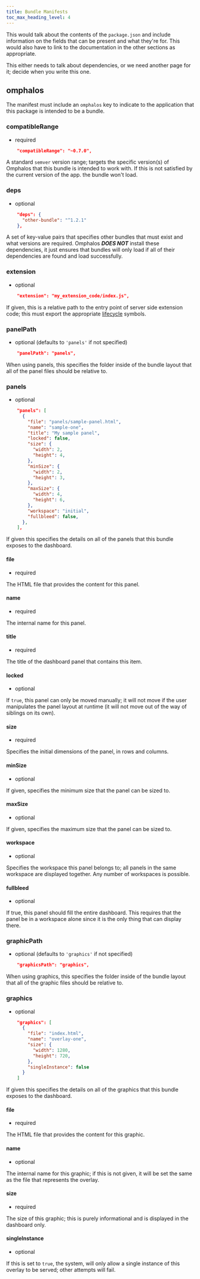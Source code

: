 ```yaml
---
title: Bundle Manifests
toc_max_heading_level: 4
---
```


This would talk about the contents of the `package.json` and include information
on the fields that can be present and what they're for. This would also have to
link to the documentation in the other sections as appropriate.

This either needs to talk about dependencies, or we need another page for it;
decide when you write this one.

## omphalos

The manifest must include an `omphalos` key to indicate to the application that
this package is intended to be a bundle.

### compatibleRange

* required

```json
    "compatibleRange": "~0.7.0",
```

A standard `semver` version range; targets the specific version(s) of Omphalos
that this bundle is intended to work with. If this is not satisfied by the
current version of the app. the bundle won't load.

### deps

* optional

```json
    "deps": {
      "other-bundle": "^1.2.1"
    },
```

A set of key-value pairs that specifies other bundles that must exist and what
versions are required. Omphalos ***DOES NOT*** install these dependencies, it
just ensures that bundles will only load if all of their dependencies are found
and load successfully.


### extension

* optional

```json
    "extension": "my_extension_code/index.js",
```

If given, this is a relative path to the entry point of server side extension
code; this must export the appropriate [lifecycle](/docs/api/lifecycle) symbols.

### panelPath

* optional (defaults to `'panels'` if not specified)

```json
    "panelPath": "panels",
```

When using panels, this specifies the folder inside of the bundle layout that
all of the panel files should be relative to.

### panels

* optional

```json
    "panels": [
      {
        "file": "panels/sample-panel.html",
        "name": "sample-one",
        "title": "My sample panel",
        "locked": false,
        "size": {
          "width": 2,
          "height": 4,
        },
        "minSize": {
          "width": 2,
          "height": 3,
        },
        "maxSize": {
          "width": 4,
          "height": 6,
        },
        "workspace": "initial",
        "fullbleed": false,
      },
    ],
```

If given this specifies the details on all of the panels that this bundle
exposes to the dashboard.

#### file

* required

The HTML file that provides the content for this panel.

#### name

* required

The internal name for this panel.

#### title

* required

The title of the dashboard panel that contains this item.

#### locked

* optional

If `true`, this panel can only be moved manually; it will not move if the user
manipulates the panel layout at runtime (it will not move out of the way of
siblings on its own).

#### size

* required

Specifies the initial dimensions of the panel, in rows and columns.

#### minSize

* optional

If given, specifies the minimum size that the panel can be sized to.

#### maxSize

* optional

If given, specifies the maximum size that the panel can be sized to.

#### workspace

* optional

Specifies the workspace this panel belongs to; all panels in the same workspace
are displayed together. Any number of workspaces is possible.

#### fullbleed

* optional

If true, this panel should fill the entire dashboard. This requires that the
panel be in a workspace alone since it is the only thing that can display
there.

### graphicPath

* optional (defaults to `'graphics'` if not specified)

```json
    "graphicsPath": "graphics",
```

When using graphics, this specifies the folder inside of the bundle layout that
all of the graphic files should be relative to.

### graphics

* optional

```json
    "graphics": [
      {
        "file": "index.html",
        "name": "overlay-one",
        "size": {
          "width": 1280,
          "height": 720,
        },
        "singleInstance": false
      }
    ]

```

If given this specifies the details on all of the graphics that this bundle
exposes to the dashboard.

#### file

* required

The HTML file that provides the content for this graphic.

#### name

* optional

The internal name for this graphic; if this is not given, it will be set the
same as the file that represents the overlay.

#### size

* required

The size of this graphic; this is purely informational and is displayed in the
dashboard only.

#### singleInstance

* optional

If this is set to `true`, the system, will only allow a single instance of this
overlay to be served; other attempts will fail.
